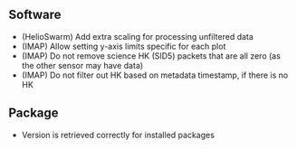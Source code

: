 ## Software

- (HelioSwarm) Add extra scaling for processing unfiltered data
- (IMAP) Allow setting y-axis limits specific for each plot
- (IMAP) Do not remove science HK (SID5) packets that are all zero (as the other sensor may have data)
- (IMAP) Do not filter out HK based on metadata timestamp, if there is no HK

## Package

- Version is retrieved correctly for installed packages
